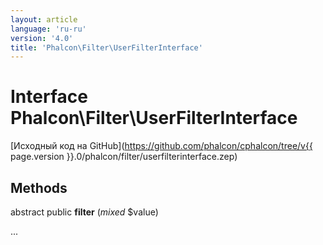 ```yaml
---
layout: article
language: 'ru-ru'
version: '4.0'
title: 'Phalcon\Filter\UserFilterInterface'
---
```

# Interface **Phalcon\Filter\UserFilterInterface**

[Исходный код на GitHub](https://github.com/phalcon/cphalcon/tree/v{{ page.version }}.0/phalcon/filter/userfilterinterface.zep)

## Methods

abstract public **filter** (*mixed* $value)

...